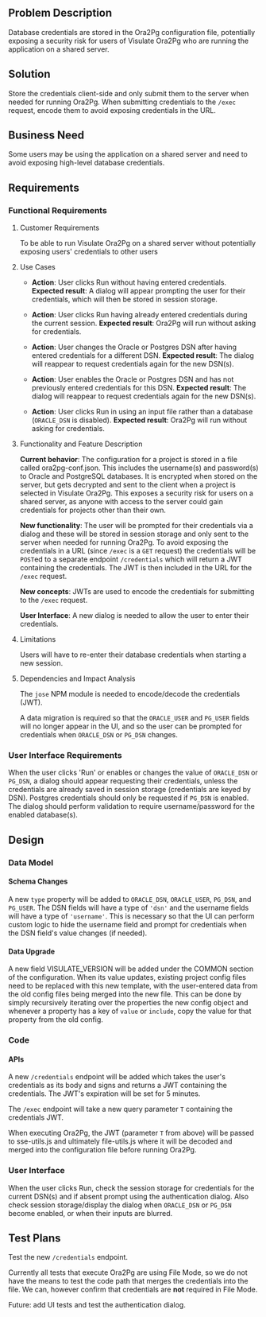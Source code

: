 ## Problem Description

Database credentials are stored in the Ora2Pg configuration file, potentially exposing a security risk for users of Visulate Ora2Pg who are running the application on a shared server.

## Solution

Store the credentials client-side and only submit them to the server when needed for running Ora2Pg. When submitting credentials to the `/exec` request, encode them to avoid exposing credentials in the URL.

## Business Need

Some users may be using the application on a shared server and need to avoid exposing high-level database credentials.

## Requirements

### 	Functional Requirements

1. Customer Requirements

    ​To be able to run Visulate Ora2Pg on a shared server without potentially exposing users' credentials to other users			

2. Use Cases

    - **Action**: User clicks Run without having entered credentials. 
    **Expected result**: A dialog will appear prompting the user for their credentials, which will then be stored in session storage.

    - **Action**: User clicks Run having already entered credentials during the current session.
    **Expected result**: Ora2Pg will run without asking for credentials.

    - **Action**: User changes the Oracle or Postgres DSN after having entered credentials for a different DSN.
    **Expected result**: The dialog will reappear to request credentials again for the new DSN(s).

    - **Action**: User enables the Oracle or Postgres DSN and has not previously entered credentials for this DSN.
    **Expected result**: The dialog will reappear to request credentials again for the new DSN(s).

    - **Action**: User clicks Run in using an input file rather than a database (`ORACLE_DSN` is disabled).
    **Expected result**: Ora2Pg will run without asking for credentials.

3. Functionality and Feature Description

    **​Current behavior**: The configuration for a project is stored in a file called ora2pg-conf.json. This includes the username(s) and password(s) to Oracle and PostgreSQL databases. It is encrypted when stored on the server, but gets decrypted and sent to the client when a project is selected in Visulate Ora2Pg. This exposes a security risk for users on a shared server, as anyone with access to the server could gain credentials for projects other than their own.

    **​New functionality**: The user will be prompted for their credentials via a dialog and these will be stored in session storage and only sent to the server when needed for running Ora2Pg. To avoid exposing the credentials in a URL (since `/exec` is a `GET` request) the credentials will be `POST`ed to a separate endpoint `/credentials` which will return a JWT containing the credentials. The JWT is then included in the URL for the `/exec` request.

    **​New concepts**: JWTs are used to encode the credentials for submitting to the `/exec` request.

    **​User Interface**: A new dialog is needed to allow the user to enter their credentials.

4. Limitations

    Users will have to re-enter their database credentials when starting a new session.

5. Dependencies and Impact Analysis

    The `jose` NPM module is needed to encode/decode the credentials (JWT).

    A data migration is required so that the `ORACLE_USER` and `PG_USER` fields will no longer appear in the UI, and so the user can be prompted for credentials when `ORACLE_DSN` or `PG_DSN` changes.			

### User Interface Requirements

​When the user clicks 'Run' or enables or changes the value of `ORACLE_DSN` or `PG_DSN`, a dialog should appear requesting their credentials, unless the credentials are already saved in session storage (credentials are keyed by DSN). Postgres credentials should only be requested if `PG_DSN` is enabled. The dialog should perform validation to require username/password for the enabled database(s).

## Design

### Data Model

#### Schema Changes

​A new `type` property will be added to `ORACLE_DSN`, `ORACLE_USER`, `PG_DSN`, and `PG_USER`. The DSN fields will have a type of `'dsn'` and the username fields will have a type of `'username'`. This is necessary so that the UI can perform custom logic to hide the username field and prompt for credentials when the DSN field's value changes (if needed).

#### Data Upgrade

​A new field VISULATE_VERSION will be added under the COMMON section of the configuration. When its value updates, existing project config files need to be replaced with this new template, with the user-entered data from the old config files being merged into the new file. This can be done by simply recursively iterating over the properties the new config object and whenever a property has a key of `value` or `include`, copy the value for that property from the old config.

### Code

#### APIs

​A new `/credentials` endpoint will be added which takes the user's credentials as its body and signs and returns a JWT containing the credentials. The JWT's expiration will be set for 5 minutes.

​The `/exec` endpoint will take a new query parameter `T` containing the credentials JWT.

​When executing Ora2Pg, the JWT (parameter `T` from above) will be passed to sse-utils.js and ultimately file-utils.js where it will be decoded and merged into the configuration file before running Ora2Pg.	

### User Interface

​When the user clicks Run, check the session storage for credentials for the current DSN(s) and if absent prompt using the authentication dialog. Also check session storage/display the dialog when `ORACLE_DSN` or `PG_DSN` become enabled, or when their inputs are blurred.

## Test Plans

Test the new `/credentials` endpoint.

Currently all tests that execute Ora2Pg are using File Mode, so we do not have the means to test the code path that merges the credentials into the file. We can, however confirm that credentials are **not** required in File Mode.

Future: add UI tests and test the authentication dialog.

